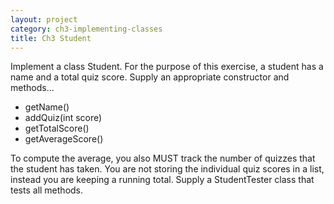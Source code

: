 ```yaml
---
layout: project
category: ch3-implementing-classes
title: Ch3 Student
---
```

Implement a class Student. For the purpose of this exercise, a student has a name and a total quiz score. Supply an appropriate constructor and methods...
  - getName()
  - addQuiz(int score)
  - getTotalScore()
  - getAverageScore()

To compute the average, you also MUST track the number of quizzes that the student has taken. You are not storing the individual quiz scores in a list, instead you are keeping a running total. Supply a StudentTester class that tests all methods.
